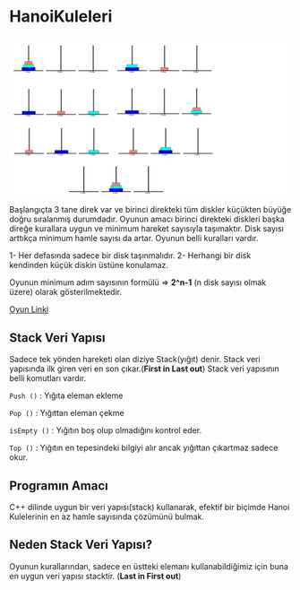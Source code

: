 # HanoiKuleleri

![banner](https://github.com/ygmrburak/HanoiKuleleri/blob/master/TowerOfHanoi/HanoiImages.png)

Başlangıçta 3 tane direk var ve birinci direkteki tüm diskler küçükten büyüğe doğru sıralanmış durumdadır. Oyunun amacı birinci direkteki diskleri başka direğe kurallara uygun ve minimum hareket sayısıyla taşımaktır. Disk sayısı arttıkça minimum hamle sayısı da artar. Oyunun belli kuralları vardır.

1-      Her defasında sadece bir disk taşınmalıdır.
2-      Herhangi bir disk kendinden küçük diskin üstüne konulamaz.

Oyunun minimum adım sayısının formülü => **2^n-1** (n disk sayısı olmak üzere) olarak gösterilmektedir.

[Oyun Linki](http://www.dersrehberi.com/hanoi.asp)


## Stack Veri Yapısı

Sadece tek yönden hareketi olan diziye Stack(yığıt) denir. Stack veri yapısında ilk giren veri en son çıkar.(**First in Last out**)
Stack veri yapısının belli komutları vardır.

`Push ()` : Yığıta eleman ekleme

`Pop ()` : Yığıttan eleman çekme

`isEmpty ()` : Yığıtın boş olup olmadığını kontrol eder.

`Top ()` : Yığıtın en tepesindeki bilgiyi alır ancak yığıttan çıkartmaz sadece okur.

 
## Programın Amacı

C++ dilinde uygun bir veri yapısı(stack) kullanarak, efektif bir biçimde Hanoi Kulelerinin en az hamle sayısında çözümünü bulmak.

## Neden Stack Veri Yapısı?

Oyunun kurallarından, sadece en üstteki elemanı kullanabildiğimiz için buna en uygun veri yapısı stacktir. (**Last in First out**)

